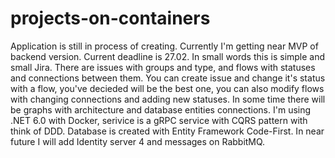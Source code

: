 # projects-on-containers
Application is still in process of creating. Currently I'm getting near MVP of backend version. Current deadline is 27.02.
In small words this is simple and small Jira. There are issues with groups and type, and flows with statuses and connections between them. 
You can create issue and change it's status with a flow, you've decieded will be the best one, you can also modify flows with changing connections and adding new statuses.
In some time there will be graphs with architecture and database entities connections.
I'm using .NET 6.0 with Docker, serivice is a gRPC service with CQRS pattern with think of DDD. Database is created with Entity Framework Code-First. 
In near future I will add Identity server 4 and messages on RabbitMQ.
